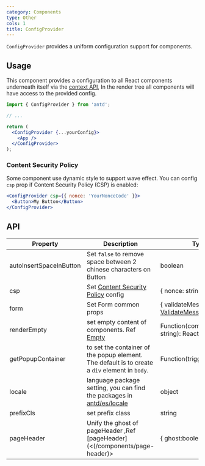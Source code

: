 ```yaml
---
category: Components
type: Other
cols: 1
title: ConfigProvider
---
```


`ConfigProvider` provides a uniform configuration support for components.

## Usage

This component provides a configuration to all React components underneath itself via the [context API](https://facebook.github.io/react/docs/context.html), In the render tree all components will have access to the provided config.

```jsx
import { ConfigProvider } from 'antd';

// ...

return (
  <ConfigProvider {...yourConfig}>
    <App />
  </ConfigProvider>
);
```

### Content Security Policy

Some component use dynamic style to support wave effect. You can config `csp` prop if Content Security Policy (CSP) is enabled:

```jsx
<ConfigProvider csp={{ nonce: 'YourNonceCode' }}>
  <Button>My Button</Button>
</ConfigProvider>
```

## API

| Property | Description | Type | Default | Version |
| --- | --- | --- | --- | --- |
| autoInsertSpaceInButton | Set `false` to remove space between 2 chinese characters on Button | boolean | true | 3.13.0 |
| csp | Set [Content Security Policy](https://developer.mozilla.org/en-US/docs/Web/HTTP/CSP) config | { nonce: string } | - | 3.13.1 |
| form | Set Form common props | { validateMessages?: [ValidateMessages](/components/form/#validateMessages) } | - | 4.0 |
| renderEmpty | set empty content of components. Ref [Empty](/components/empty/) | Function(componentName: string): ReactNode | - | 3.12.2 |
| getPopupContainer | to set the container of the popup element. The default is to create a `div` element in `body`. | Function(triggerNode) | `() => document.body` | 3.11.0 |
| locale | language package setting, you can find the packages in [antd/es/locale](http://unpkg.com/antd/es/locale/) | object | 3.21.0 |
| prefixCls | set prefix class | string | ant | 3.12.0 |
| pageHeader | Unify the ghost of pageHeader ,Ref [pageHeader](<(/components/page-header)> | { ghost:boolean } | 'true' | 3.24.0 |
